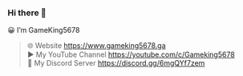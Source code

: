 ### Hi there 👋
😀 I’m GameKing5678
>🌐 Website https://www.gameking5678.ga  
>▶️ My YouTube Channel https://youtube.com/c/Gameking5678  
>💬 My Discord Server https://discord.gg/6mgQYf7zem
